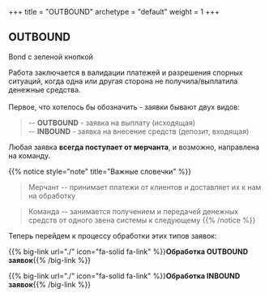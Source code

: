 +++
title = "OUTBOUND"
archetype = "default"
weight = 1
+++

## OUTBOUND
<gray>Bond с зеленой кнопкой</gray>

<hundred-empty-line></hundred-empty-line>

Работа заключается в валидации платежей и разрешения спорных ситуаций, когда одна или другая сторона не получила/выплатила денежные средства.
\
\
Первое, что хотелось бы обозначить - заявки бывают двух видов:
> -- **OUTBOUND** - заявка на выплату (исходящая)\
> -- **INBOUND** - заявка на внесение средств (депозит, входящая)

Любая заявка **всегда поступает от мерчанта**, и возможно, направлена на команду.

{{% notice style="note" title="Важные словечки" %}}
> Мерчант -- принимает платежи от клиентов и доставляет их к нам на обработку

> Команда -- занимается получением и передачей денежных средств от одного звена системы к следующему
{{% /notice %}}

<fifty-empty-line></fifty-empty-line>

Теперь перейдем к процессу обработки этих типов заявок:

{{% big-link url="./" icon="fa-solid fa-link" %}}**Обработка OUTBOUND заявок**{{% /big-link %}}

{{% big-link url="./" icon="fa-solid fa-link" %}}**Обработка INBOUND заявок**{{% /big-link %}}
